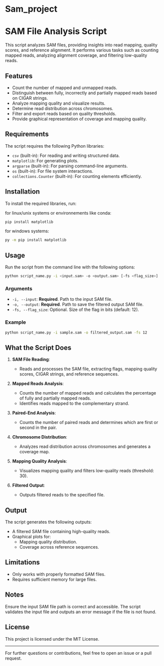 # Sam_project

# SAM File Analysis Script

This script analyzes SAM files, providing insights into read mapping, quality scores, and reference alignment. It performs various tasks such as counting mapped reads, analyzing alignment coverage, and filtering low-quality reads.

## Features

- Count the number of mapped and unmapped reads.
- Distinguish between fully, incorrectly and partially mapped reads based on CIGAR strings.
- Analyze mapping quality and visualize results.
- Determine read distribution across chromosomes.
- Filter and export reads based on quality thresholds.
- Provide graphical representation of coverage and mapping quality.

## Requirements

The script requires the following Python libraries:

- `csv` (built-in): For reading and writing structured data.
- `matplotlib`: For generating plots.
- `argparse` (built-in): For parsing command-line arguments.
- `os` (built-in): For file system interactions.
- `collections.Counter` (built-in): For counting elements efficiently.

## Installation

To install the required libraries, run:

for linux/unix systems or environnements like conda:

```bash
pip install matplotlib
```
for windows systems:

```bash
py -m pip install matplotlib
```

## Usage

Run the script from the command line with the following options:

```bash
python script_name.py -i <input.sam> -o <output.sam> [-fs <flag_size>]
```

### Arguments

- `-i, --input`: **Required**. Path to the input SAM file.
- `-o, --output`: **Required**. Path to save the filtered output SAM file.
- `-fs, --flag_size`: Optional. Size of the flag in bits (default: 12).

### Example

```bash
python script_name.py -i sample.sam -o filtered_output.sam -fs 12
```

## What the Script Does

1. **SAM File Reading**:
   - Reads and processes the SAM file, extracting flags, mapping quality scores, CIGAR strings, and reference sequences.

2. **Mapped Reads Analysis**:
   - Counts the number of mapped reads and calculates the percentage of fully and partially mapped reads.
   - Identifies reads mapped to the complementary strand.

3. **Paired-End Analysis**:
   - Counts the number of paired reads and determines which are first or second in the pair.

4. **Chromosome Distribution**:
   - Analyzes read distribution across chromosomes and generates a coverage map.

5. **Mapping Quality Analysis**:
   - Visualizes mapping quality and filters low-quality reads (threshold: 30).

6. **Filtered Output**:
   - Outputs filtered reads to the specified file.

## Output

The script generates the following outputs:

- A filtered SAM file containing high-quality reads.
- Graphical plots for:
  - Mapping quality distribution.
  - Coverage across reference sequences.

## Limitations

- Only works with properly formatted SAM files.
- Requires sufficient memory for large files.

## Notes

Ensure the input SAM file path is correct and accessible. The script validates the input file and outputs an error message if the file is not found.

## License

This project is licensed under the MIT License.

---

For further questions or contributions, feel free to open an issue or a pull request.

